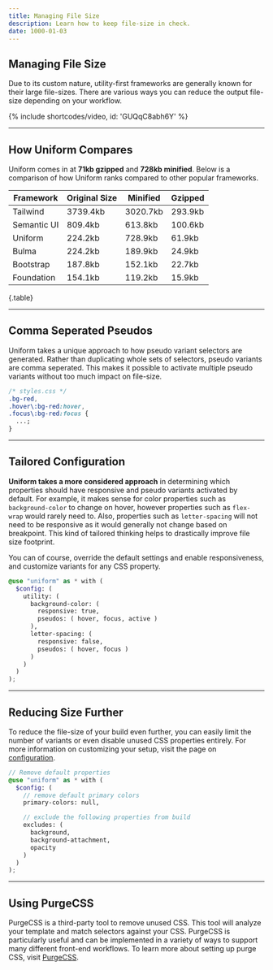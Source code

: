 ```yaml
---
title: Managing File Size
description: Learn how to keep file-size in check.
date: 1000-01-03
---
```


## Managing File Size

Due to its custom nature, utility-first frameworks are generally known for their large file-sizes. There are various ways you can reduce the output file-size depending on your workflow.

{% include shortcodes/video, id: 'GUQqC8abh6Y' %}

---

## How Uniform Compares

Uniform comes in at **71kb gzipped** and **728kb minified**. Below is a comparison of how Uniform ranks compared to other popular frameworks.

| Framework   | Original Size | Minified | Gzipped |
| ----------- | ------------- | -------- | ------- |
| Tailwind    | 3739.4kb      | 3020.7kb | 293.9kb |
| Semantic UI | 809.4kb       | 613.8kb  | 100.6kb |
| Uniform     | 224.2kb       | 728.9kb  | 61.9kb  |
| Bulma       | 224.2kb       | 189.9kb  | 24.9kb  |
| Bootstrap   | 187.8kb       | 152.1kb  | 22.7kb  |
| Foundation  | 154.1kb       | 119.2kb  | 15.9kb  |

{.table}

---

## Comma Seperated Pseudos

Uniform takes a unique approach to how pseudo variant selectors are generated. Rather than duplicating whole sets of selectors, pseudo variants are comma seperated. This makes it possible to activate multiple pseudo variants without too much impact on file-size.

```css
/* styles.css */
.bg-red,
.hover\:bg-red:hover,
.focus\:bg-red:focus {
  ...;
}
```

---

## Tailored Configuration

**Uniform takes a more considered approach** in determining which properties should have responsive and pseudo variants activated by default. For example, it makes sense for color properties such as `background-color` to change on hover, however properties such as `flex-wrap` would rarely need to. Also, properties such as `letter-spacing` will not need to be responsive as it would generally not change based on breakpoint. This kind of tailored thinking helps to drastically improve file size footprint.

You can of course, override the default settings and enable responsiveness, and customize variants for any CSS property.

```scss
@use "uniform" as * with (
  $config: (
    utility: (
      background-color: (
        responsive: true,
        pseudos: ( hover, focus, active )
      ),
      letter-spacing: (
        responsive: false,
        pseudos: ( hover, focus )
      )
    )
  )
);
```

---

## Reducing Size Further

To reduce the file-size of your build even further, you can easily limit the number of variants or even disable unused CSS properties entirely. For more information on customizing your setup, visit the page on <a class="hover.underline" href="/get-started/configuration">configuration</a>.

```scss
// Remove default properties
@use "uniform" as * with (
  $config: (
    // remove default primary colors
    primary-colors: null,

    // exclude the following properties from build
    excludes: (
      background,
      background-attachment,
      opacity
    )
  )
);
```

---

## Using PurgeCSS

PurgeCSS is a third-party tool to remove unused CSS. This tool will analyze your template and match selectors against your CSS. PurgeCSS is particularly useful and can be implemented in a variety of ways to support many different front-end workflows. To learn more about setting up purge CSS, visit <a class="hover.underline" href="https://purgecss.com/">PurgeCSS</a>.
